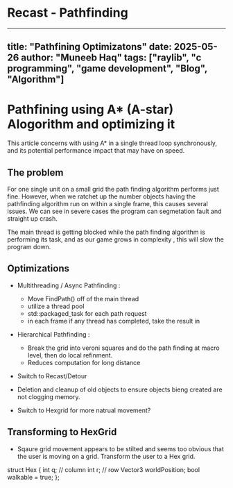 # Recast - Pathfinding 

---
title: "Pathfining Optimizatons"
date: 2025-05-26
author: "Muneeb Haq"
tags: ["raylib", "c programming", "game development", "Blog", "Algorithm"]
---

# Pathfining using A* (A-star) Alogorithm and optimizing it

   This article concerns with using A* in a single thread loop synchronously, and its potential performance impact that may have on speed. 


## The problem 

  For one single unit on a small grid the path finding algorithm performs just fine. However, when we ratchet up the number objects having the pathfinding algorithm run on within a single frame, this causes several issues.  We can see in severe cases the program can segmetation fault and straight up crash. 

  The main thread is getting blocked while the path finding algorithm is performing its task, and as our game grows in complexity , this will slow the program down. 

## Optimizations

  - Multithreading / Async Pathfinding :
      - Move FindPath() off of the main thread
      - utilize a thread pool 
      - std::packaged_task for each path request
      - in each frame if any thread has completed, take the result in

   - Hierarchical Pathfinding :
      - Break the grid into veroni squares and do the path finding at macro level, then do local refinment.
      - Reduces computation for long distance 

   - Switch to Recast/Detour 
   
   - Deletion and cleanup of old objects to ensure objects bieng created are not clogging memory.

   - Switch to Hexgrid for more natrual movement?
      

## Transforming to HexGrid

- Sqaure grid movement appears to be stilted and seems too obvious that the user is moving on a grid. Transform the user to a Hex grid.

struct Hex {
    int q; // column
    int r; // row
    Vector3 worldPosition;
    bool walkable = true;
};
